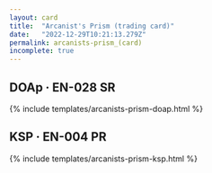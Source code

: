 ```yaml
---
layout: card
title:  "Arcanist's Prism (trading card)"
date:   "2022-12-29T10:21:13.279Z"
permalink: arcanists-prism_(card)
incomplete: true
---
```


## DOAp &middot; EN-028 SR

{% include templates/arcanists-prism-doap.html %}


## KSP &middot; EN-004 PR

{% include templates/arcanists-prism-ksp.html %}

